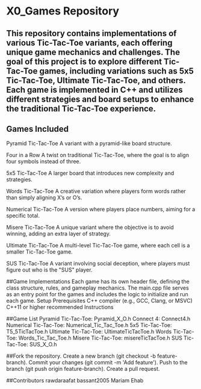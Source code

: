 # X0_Games Repository
## This repository contains implementations of various Tic-Tac-Toe variants, each offering unique game mechanics and challenges. The goal of this project is to explore different Tic-Tac-Toe games, including variations such as 5x5 Tic-Tac-Toe, Ultimate Tic-Tac-Toe, and others. Each game is implemented in C++ and utilizes different strategies and board setups to enhance the traditional Tic-Tac-Toe experience.

## Games Included
Pyramid Tic-Tac-Toe
A variant with a pyramid-like board structure.

Four in a Row
A twist on traditional Tic-Tac-Toe, where the goal is to align four symbols instead of three.

5x5 Tic-Tac-Toe
A larger board that introduces new complexity and strategies.

Words Tic-Tac-Toe
A creative variation where players form words rather than simply aligning X’s or O’s.

Numerical Tic-Tac-Toe
A version where players place numbers, aiming for a specific total.

Misere Tic-Tac-Toe
A unique variant where the objective is to avoid winning, adding an extra layer of strategy.

Ultimate Tic-Tac-Toe
A multi-level Tic-Tac-Toe game, where each cell is a smaller Tic-Tac-Toe game.

SUS Tic-Tac-Toe
A variant involving social deception, where players must figure out who is the "SUS" player.

##Game Implementations
Each game has its own header file, defining the class structure, rules, and gameplay mechanics.
The main.cpp file serves as an entry point for the games and includes the logic to initialize and run each game.
Setup
Prerequisites
C++ compiler (e.g., GCC, Clang, or MSVC)
C++11 or higher recommended
Instructions

##Game List
Pyramid Tic-Tac-Toe: Pyramid_X_O.h
Connect 4: Connect4.h
Numerical Tic-Tac-Toe: Numerical_Tic_Tac_Toe.h
5x5 Tic-Tac-Toe: T5_5TicTacToe.h
Ultimate Tic-Tac-Toe: UltimateTicTacToe.h
Words Tic-Tac-Toe: Words_Tic_Tac_Toe.h
Misere Tic-Tac-Toe: misereTicTacToe.h
SUS Tic-Tac-Toe: SUS_X_O.h

##Fork the repository.
Create a new branch (git checkout -b feature-branch).
Commit your changes (git commit -m 'Add feature').
Push to the branch (git push origin feature-branch).
Create a pull request.

##Contributors
rawdaraafat
bassant2005
Mariam Ehab
